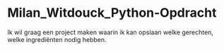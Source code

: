 # Milan_Witdouck_Python-Opdracht
 
Ik wil graag een project maken waarin ik kan opslaan welke gerechten, welke ingrediënten nodig hebben.